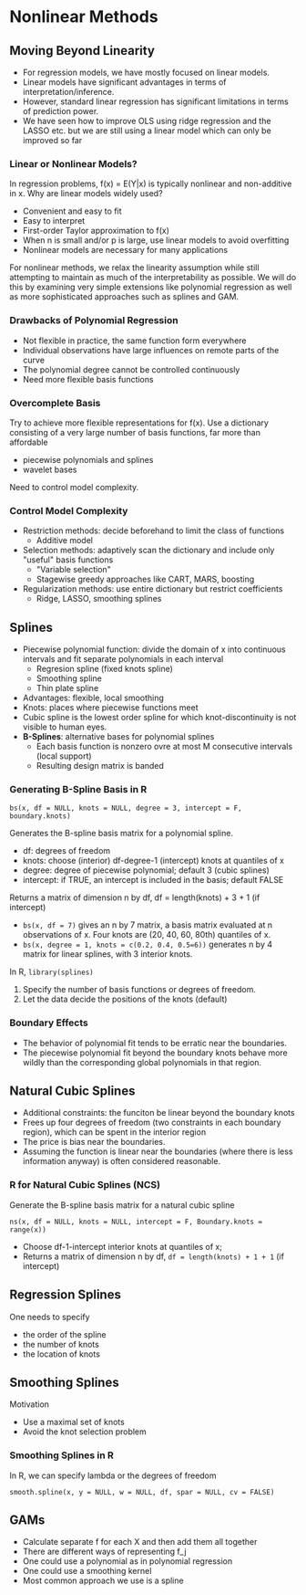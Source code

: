 # Nonlinear Methods

## Moving Beyond Linearity
- For regression models, we have mostly focused on linear models. 
- Linear models have significant advantages in terms of interpretation/inference.
- However, standard linear regression has significant limitations in terms of prediction power. 
- We have seen how to improve OLS using ridge regression and the LASSO etc. but we are still using a linear model which can only be improved so far

### Linear or Nonlinear Models? 

In regression problems, f(x) = E(Y|x) is typically nonlinear and non-additive in x. Why are linear models widely used? 
- Convenient and easy to fit
- Easy to interpret
- First-order Taylor approximation to f(x)
- When n is small and/or p is large, use linear models to avoid overfitting
- Nonlinear models are necessary for many applications

For nonlinear methods, we relax the linearity assumption while still attempting to maintain as much of the interpretability as possible. We will do this by examining very simple extensions like polynomial regression as well as more sophisticated approaches such as splines and GAM. 

### Drawbacks of Polynomial Regression

- Not flexible in practice, the same function form everywhere
- Individual observations have large influences on remote parts of the curve
- The polynomial degree cannot be controlled continuously
- Need more flexible basis functions

### Overcomplete Basis

Try to achieve more flexible representations for f(x). Use a dictionary consisting of a very large number of basis functions, far more than affordable 

- piecewise polynomials and splines
- wavelet bases

Need to control model complexity.

### Control Model Complexity
- Restriction methods: decide beforehand to limit the class of functions
  - Additive model
- Selection methods: adaptively scan the dictionary and include only "useful" basis functions
  - "Variable selection"
  - Stagewise greedy approaches like CART, MARS, boosting
- Regularization methods: use entire dictionary but restrict coefficients
  - Ridge, LASSO, smoothing splines

## Splines
- Piecewise polynomial function: divide the domain of x into continuous intervals and fit separate polynomials in each interval
  - Regresion spline (fixed knots spline)
  - Smoothing spline
  - Thin plate spline
- Advantages: flexible, local smoothing
- Knots: places where piecewise functions meet
- Cubic spline is the lowest order spline for which knot-discontinuity is not visible to human eyes.
- **B-Splines**: alternative bases for polynomial splines
  - Each basis function is nonzero ovre at most M consecutive intervals (local support)
  - Resulting design matrix is banded

### Generating B-Spline Basis in R

`bs(x, df = NULL, knots = NULL, degree = 3, intercept = F, boundary.knots)`

Generates the B-spline basis matrix for a polynomial spline.
- df: degrees of freedom
- knots: choose (interior) df-degree-1 (intercept) knots at quantiles of x
- degree: degree of piecewise polynomial; default 3 (cubic splines)
- intercept: if TRUE, an intercept is included in the basis; default FALSE

Returns a matrix of dimension n by df, df = length(knots) + 3 + 1 (if intercept)
- `bs(x, df = 7)` gives an n by 7 matrix, a basis matrix evaluated at n observations of x. Four knots are (20, 40, 60, 80th) quantiles of x.
- `bs(x, degree = 1, knots = c(0.2, 0.4, 0.5=6))` generates n by 4 matrix for linear splines, with 3 interior knots. 

In R, `library(splines)` 
1. Specify the number of basis functions or degrees of freedom.
2. Let the data decide the positions of the knots (default)

### Boundary Effects
- The behavior of polynomial fit tends to be erratic near the boundaries.
- The piecewise polynomial fit beyond the boundary knots behave more wildly than the corresponding global polynomials in that region.

## Natural Cubic Splines
- Additional constraints: the funciton be linear beyond the boundary knots
- Frees up four degrees of freedom (two constraints in each boundary region), which can be spent in the interior region
- The price is bias near the boundaries.
- Assuming the function is linear near the boundaries (where there is less information anyway) is often considered reasonable.

### R for Natural Cubic Splines (NCS)

Generate the B-spline basis matrix for a natural cubic spline 

`ns(x, df = NULL, knots = NULL, intercept = F, Boundary.knots = range(x))`

- Choose df-1-intercept interior knots at quantiles of x; 
- Returns a matrix of dimension n by df, `df = length(knots) + 1 + 1` (if intercept)

## Regression Splines

One needs to specify 
- the order of the spline
- the number of knots
- the location of knots

## Smoothing Splines

Motivation
- Use a maximal set of knots
- Avoid the knot selection problem

### Smoothing Splines in R

In R, we can specify lambda or the degrees of freedom 

`smooth.spline(x, y = NULL, w = NULL, df, spar = NULL, cv = FALSE)`

## GAMs

- Calculate separate f for each X and then add them all together
- There are different ways of representing f_j
- One could use a polynomial as in polynomial regression
- One could use a smoothing kernel
- Most common approach we use is a spline
